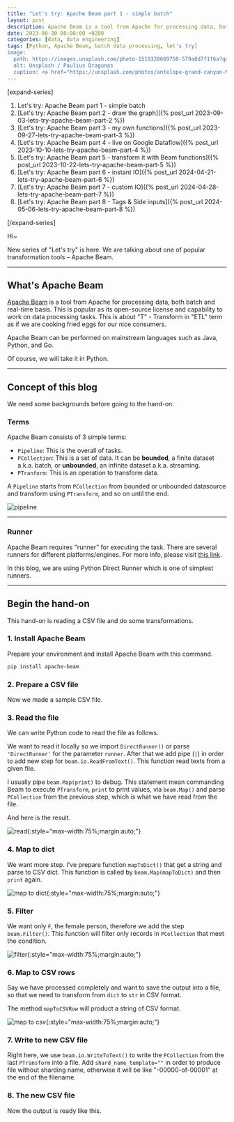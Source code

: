 ```yaml
---
title: "Let's try: Apache Beam part 1 - simple batch"
layout: post
description: Apache Beam is a tool from Apache for processing data, both batch and real-time basis.
date: 2023-08-30 00:00:00 +0200
categories: [data, data engineering]
tags: [Python, Apache Beam, batch data processing, let's try]
image:
  path: https://images.unsplash.com/photo-1519320669750-579a8d7f1f6a?q=80&w=1959&auto=format&fit=crop&ixlib=rb-4.0.3&ixid=M3wxMjA3fDB8MHxwaG90by1wYWdlfHx8fGVufDB8fHx8fA%3D%3D
  alt: Unsplash / Paulius Dragunas
  caption: <a href="https://unsplash.com/photos/antelope-grand-canyon-M2UXVaLlfds">Unsplash / Paulius Dragunas</a>
---
```


[expand-series]

  1. Let's try: Apache Beam part 1 - simple batch
  1. [Let's try: Apache Beam part 2 - draw the graph]({% post_url 2023-09-03-lets-try-apache-beam-part-2 %})
  1. [Let's try: Apache Beam part 3 - my own functions]({% post_url 2023-09-27-lets-try-apache-beam-part-3 %})
  1. [Let's try: Apache Beam part 4 - live on Google Dataflow]({% post_url 2023-10-10-lets-try-apache-beam-part-4 %})
  1. [Let's try: Apache Beam part 5 - transform it with Beam functions]({% post_url 2023-10-22-lets-try-apache-beam-part-5 %})
  1. [Let's try: Apache Beam part 6 - instant IO]({% post_url 2024-04-21-lets-try-apache-beam-part-6 %})
  1. [Let's try: Apache Beam part 7 - custom IO]({% post_url 2024-04-28-lets-try-apache-beam-part-7 %})
  1. [Let's try: Apache Beam part 8 - Tags & Side inputs]({% post_url 2024-05-06-lets-try-apache-beam-part-8 %})

[/expand-series]

Hi~

New series of "Let's try" is here. We are talking about one of popular transformation tools – Apache Beam.

---

## What's Apache Beam

[Apache Beam](https://beam.apache.org/) is a tool from Apache for processing data, both batch and real-time basis. This is popular as its open-source license and capability to work on data processing tasks. This is about "T" - Transform in "ETL" term as if we are cooking fried eggs for our nice consumers.

Apache Beam can be performed on mainstream languages such as Java, Python, and Go.

Of course, we will take it in Python.

---

## Concept of this blog

We need some backgrounds before going to the hand-on.

### Terms

Apache Beam consists of 3 simple terms:

- `Pipeline`: This is the overall of tasks.
- `PCollection`: This is a set of data. It can be **bounded**, a finite dataset a.k.a. batch, or **unbounded**, an infinite dataset a.k.a. streaming.
- `PTranform`: This is an operation to transform data.

A `Pipeline` starts from `PCollection` from bounded or unbounded datasource and transform using `PTransform`, and so on until the end.

![pipeline](https://bluebirzdotnet.s3.ap-southeast-1.amazonaws.com/beam/p1/beam.drawio.png)

---

### Runner

Apache Beam requires "runner" for executing the task. There are several runners for different platforms/engines. For more info, please visit [this link](https://beam.apache.org/documentation/runners/capability-matrix/).

In this blog, we are using Python Direct Runner which is one of simplest runners.

---

## Begin the hand-on

This hand-on is reading a CSV file and do some transformations.

### 1. Install Apache Beam

Prepare your environment and install Apache Beam with this command.

```sh
pip install apache-beam
```

### 2. Prepare a CSV file

Now we made a sample CSV file.

<script src="https://gist.github.com/bluebirz/c77aa2a47e3e782959bcab4b0d34a7d4.js?file=01-mock.csv"></script>

### 3. Read the file

We can write Python code to read the file as follows.

<script src="https://gist.github.com/bluebirz/c77aa2a47e3e782959bcab4b0d34a7d4.js?file=01-batch1.py"></script>

We want to read it locally so we import `DirectRunner()` or parse `'DirectRunner'` for the parameter `runner`. After that we add pipe (`|`) in order to add new step for `beam.io.ReadFromText()`.  This function read texts from a given file.

I usually pipe `beam.Map(print)` to debug. This statement mean commanding Beam to execute `PTransform`, `print` to print values, via `beam.Map()` and parse `PCollection` from the previous step, which is what we have read from the file.

And here is the result.

![read](https://bluebirzdotnet.s3.ap-southeast-1.amazonaws.com/beam/p1/beam1.png){:style="max-width:75%;margin:auto;"}

### 4. Map to dict

We want more step. I've prepare function `mapToDict()` that get a string and parse to CSV dict. This function is called by `beam.Map(mapToDict)` and then `print` again.

<script src="https://gist.github.com/bluebirz/c77aa2a47e3e782959bcab4b0d34a7d4.js?file=01-batch2.py"></script>

![map to dict](https://bluebirzdotnet.s3.ap-southeast-1.amazonaws.com/beam/p1/beam2.png){:style="max-width:75%;margin:auto;"}

### 5. Filter

We want only `F`, the female person, therefore we add the step `beam.Filter()`. This function will filter only records in `PCollection` that meet the condition.

<script src="https://gist.github.com/bluebirz/c77aa2a47e3e782959bcab4b0d34a7d4.js?file=01-batch3.py"></script>

![filter](https://bluebirzdotnet.s3.ap-southeast-1.amazonaws.com/beam/p1/beam3.png){:style="max-width:75%;margin:auto;"}

### 6. Map to CSV rows

Say we have processed completely and want to save the output into a file, so that we need to transform from `dict` to `str` in CSV format.

<script src="https://gist.github.com/bluebirz/c77aa2a47e3e782959bcab4b0d34a7d4.js?file=01-batch4.py"></script>

The method `mapToCSVRow` will product a string of CSV format.

![map to csv](https://bluebirzdotnet.s3.ap-southeast-1.amazonaws.com/beam/p1/beam4.png){:style="max-width:75%;margin:auto;"}

### 7. Write to new CSV file

Right here, we use `beam.io.WriteToText()` to write the `PCollection` from the last `PTransform` into a file. Add `shard_name_template=""` in order to produce file without sharding name, otherwise it will be like "-00000-of-00001" at the end of the filename.

<script src="https://gist.github.com/bluebirz/c77aa2a47e3e782959bcab4b0d34a7d4.js?file=01-batch5.py"></script>

### 8. The new CSV file

Now the output is ready like this.

<script src="https://gist.github.com/bluebirz/c77aa2a47e3e782959bcab4b0d34a7d4.js?file=01-processed.csv"></script>
